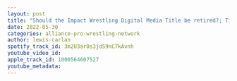 ```yaml
---
layout: post
title: "Should the Impact Wrestling Digital Media Title be retired?; Time for a new Impact strategy?"
date: 2022-05-30
categories: alliance-pro-wrestling-network
author: lewis-carlan
spotify_track_id: 3m2U3ar0s3jdS9nC7kAvnh
youtube_video_id: 
apple_track_id: 1000564607527
youtube_metadata: 
---
```

